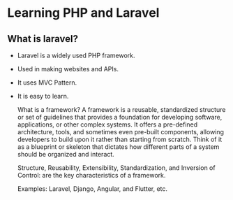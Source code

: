 # Learning PHP and Laravel

## What is laravel?

- Laravel is a widely used PHP framework.
- Used in making websites and APIs.
- It uses MVC Pattern.
- It is easy to learn.

  What is a framework?
  A framework is a reusable, standardized structure or set of guidelines that provides a foundation for developing
  software, applications, or other complex systems. It offers a pre-defined architecture, tools, and sometimes even
  pre-built components, allowing developers to build upon it rather than starting from scratch. Think of it as a
  blueprint or skeleton that dictates how different parts of a system should be organized and interact.

  Structure, Reusability, Extensibility, Standardization, and Inversion of Control:
  are the key characteristics of a framework.

  Examples: Laravel, Django, Angular, and Flutter, etc.
